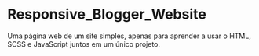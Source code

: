 # Responsive_Blogger_Website
Uma página web de um site simples, apenas para aprender a usar o HTML, SCSS e JavaScript juntos em um único projeto.
